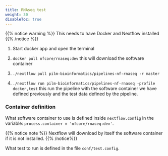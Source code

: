 ```yaml
---
title: RNAseq test
weight: 30
disableToc: true
---
```


{{% notice warning %}}
This needs to have Docker and Nextflow installed
{{% /notice %}}

1. Start docker app and open the terminal

2. `docker pull nfcore/rnaseq:dev` this will download the software container

3. `./nextflow pull pilm-bioinformatics/pipelines-nf-rnaseq -r master`

4. `./nextflow run pilm-bioinformatics/pipelines-nf-rnaseq -profile docker,test` this run the pipeline with the software container we have defined previously and the test data defined by the pipeline.


### Container definition

What software container to use is defined inside `nextflow.config` in the variable: `process.container = 'nfcore/rnaseq:dev'`.

{{% notice note %}}
Nextflow will download by itself the software container if it is not installed.
{{% /notice%}}

What test to run is defined in the file `conf/test.config`.
